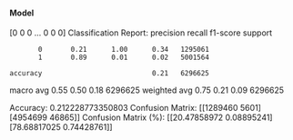 #### Model
[0 0 0 ... 0 0 0]
Classification Report:
              precision    recall  f1-score   support

           0       0.21      1.00      0.34   1295061
           1       0.89      0.01      0.02   5001564

    accuracy                           0.21   6296625
   macro avg       0.55      0.50      0.18   6296625
weighted avg       0.75      0.21      0.09   6296625

Accuracy: 0.212228773350803
Confusion Matrix:
[[1289460    5601]
 [4954699   46865]]
Confusion Matrix (%):
[[20.47858972  0.08895241]
 [78.68817025  0.74428761]]
